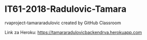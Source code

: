 # IT61-2018-Radulovic-Tamara
rvaproject-tamararadulovic created by GitHub Classroom

Link za Heroku: https://tamararadulovicbackendrva.herokuapp.com
